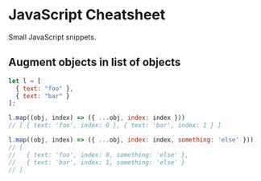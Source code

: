 # JavaScript Cheatsheet

Small JavaScript snippets.

## Augment objects in list of objects

```js
let l = [
  { text: "foo" },
  { text: "bar" }
];

l.map((obj, index) => ({ ...obj, index: index }))
// [ { text: 'foo', index: 0 }, { text: 'bar', index: 1 } ]

l.map((obj, index) => ({ ...obj, index: index, something: 'else' }))
// [
//   { text: 'foo', index: 0, something: 'else' },
//   { text: 'bar', index: 1, something: 'else' }
// ]
```
